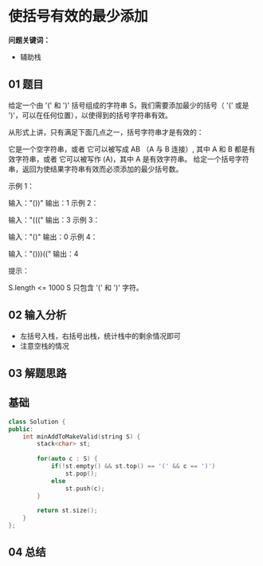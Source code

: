 # 使括号有效的最少添加
**问题关键词：**

- 辅助栈

## 01 题目

给定一个由 '(' 和 ')' 括号组成的字符串 S，我们需要添加最少的括号（ '(' 或是 ')'，可以在任何位置），以使得到的括号字符串有效。

从形式上讲，只有满足下面几点之一，括号字符串才是有效的：

它是一个空字符串，或者
它可以被写成 AB （A 与 B 连接）, 其中 A 和 B 都是有效字符串，或者
它可以被写作 (A)，其中 A 是有效字符串。
给定一个括号字符串，返回为使结果字符串有效而必须添加的最少括号数。

 

示例 1：

输入："())"
输出：1
示例 2：

输入："((("
输出：3
示例 3：

输入："()"
输出：0
示例 4：

输入："()))(("
输出：4


提示：

S.length <= 1000
S 只包含 '(' 和 ')' 字符。

## 02 输入分析

- 左括号入栈，右括号出栈，统计栈中的剩余情况即可
- 注意空栈的情况

## 03 解题思路

## 基础

```c++
class Solution {
public:
    int minAddToMakeValid(string S) {
        stack<char> st;
        
        for(auto c : S) {
            if(!st.empty() && st.top() == '(' && c == ')')
                st.pop();
            else
                st.push(c);
        }
        
        return st.size();
    }
};
```

## 04 总结

